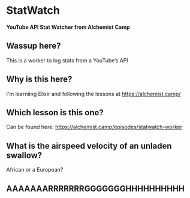 # StatWatch

**YouTube API Stat Watcher from Alchemist Camp**

## Wassup here?

This is a worker to log stats from a YouTube’s API

## Why is this here?

I'm learniing Elixir and following the lessons at https://alchemist.camp/

## Which lesson is this one?

Can be found here: https://alchemist.camp/episodes/statwatch-worker

## What is the airspeed velocity of an unladen swallow?

African or a European?

## AAAAAAARRRRRRRGGGGGGGHHHHHHHHHH